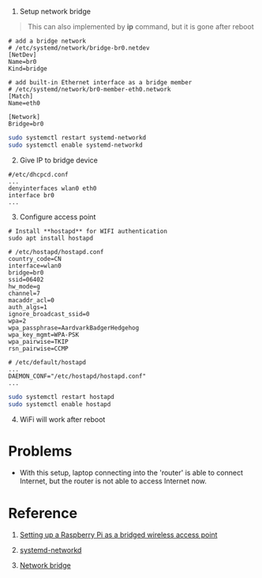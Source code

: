 1. Setup network bridge

> This can also implemented by **ip** command, but it is gone after reboot

```
# add a bridge network 
# /etc/systemd/network/bridge-br0.netdev
[NetDev]
Name=br0
Kind=bridge
```

```
# add built-in Ethernet interface as a bridge member 
# /etc/systemd/network/br0-member-eth0.network
[Match]
Name=eth0

[Network]
Bridge=br0
```

``` bash
sudo systemctl restart systemd-networkd
sudo systemctl enable systemd-networkd
```

2. Give IP to bridge device

```
#/etc/dhcpcd.conf
...
denyinterfaces wlan0 eth0
interface br0
...
```

3. Configure access point 

```
# Install **hostapd** for WIFI authentication 
sudo apt install hostapd
```


```
# /etc/hostapd/hostapd.conf
country_code=CN
interface=wlan0
bridge=br0
ssid=06402
hw_mode=g
channel=7
macaddr_acl=0
auth_algs=1
ignore_broadcast_ssid=0
wpa=2
wpa_passphrase=AardvarkBadgerHedgehog
wpa_key_mgmt=WPA-PSK
wpa_pairwise=TKIP
rsn_pairwise=CCMP
```

```
# /etc/default/hostapd
...
DAEMON_CONF="/etc/hostapd/hostapd.conf"
...
```

``` bash
sudo systemctl restart hostapd
sudo systemctl enable hostapd
```

4. WiFi will work after reboot


# Problems

- With this setup, laptop connecting into the 'router' is able to connect Internet, but the router is not able to access Internet now.


# Reference

1. [Setting up a Raspberry Pi as a bridged wireless access point](https://www.raspberrypi.org/documentation/configuration/wireless/access-point-bridged.md)

2. [systemd-networkd](https://wiki.archlinux.org/index.php/Systemd-networkd)

3. [Network bridge](https://wiki.archlinux.org/index.php/Network_bridge)
